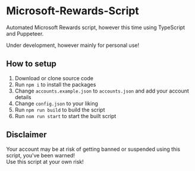 # Microsoft-Rewards-Script
Automated Microsoft Rewards script, however this time using TypeScript and Puppeteer.

Under development, however mainly for personal use!

## How to setup ##
1. Download or clone source code
2. Run `npm i` to install the packages
3. Change `accounts.example.json` to `accounts.json` and add your account details
4. Change `config.json` to your liking
5. Run `npm run build` to build the script
6. Run `nom run start` to start the built script

## Disclaimer ##
Your account may be at risk of getting banned or suspended using this script, you've been warned!
<br /> 
Use this script at your own risk!

